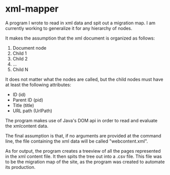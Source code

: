 # xml-mapper
A program I wrote to read in xml data and spit out a migration map. I am currently working to generalize it for any hierarchy of nodes.

It makes the assumption that the xml document is organized as follows:

1. Document node
  2. Child 1
  3. Child 2
  4. ...
  5. Child N

It does not matter what the nodes are called, but the child nodes must have at least the following attributes:

* ID (id)
* Parent ID (pid)
* Title (title)
* URL path (UrlPath)

The program makes use of Java's DOM api in order to read and evaluate the xmlcontent data.

The final assumption is that, if no arguments are provided at the command line, the file containing the xml data will be called "webcontent.xml".

As for output, the program creates a treeview of all the pages represented in the xml content file. It then spits the tree out into a .csv file. This file was to be the migration map of the site, as the program was created to automate its production.
